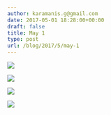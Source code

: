 ```yaml
---
author: karamanis.g@gmail.com
date: 2017-05-01 18:28:00+00:00
draft: false
title: May 1
type: post
url: /blog/2017/5/may-1
---
```




  
   ![](https://images.squarespace-cdn.com/content/v1/4f3f61bae4b063b909445965/1493658005434-B01DJU13KGH2F97HQB6S/ke17ZwdGBToddI8pDm48kJUlZr2Ql5GtSKWrQpjur5t7gQa3H78H3Y0txjaiv_0fDoOvxcdMmMKkDsyUqMSsMWxHk725yiiHCCLfrh8O1z5QPOohDIaIeljMHgDF5CVlOqpeNLcJ80NK65_fV7S1UfNdxJhjhuaNor070w_QAc94zjGLGXCa1tSmDVMXf8RUVhMJRmnnhuU1v2M8fLFyJw/IMG_1016.jpg?format=original)

  

  
   ![](https://images.squarespace-cdn.com/content/v1/4f3f61bae4b063b909445965/1493658007362-TB6F1HKTC8XIROE0A8ZQ/ke17ZwdGBToddI8pDm48kJUlZr2Ql5GtSKWrQpjur5t7gQa3H78H3Y0txjaiv_0fDoOvxcdMmMKkDsyUqMSsMWxHk725yiiHCCLfrh8O1z5QPOohDIaIeljMHgDF5CVlOqpeNLcJ80NK65_fV7S1UfNdxJhjhuaNor070w_QAc94zjGLGXCa1tSmDVMXf8RUVhMJRmnnhuU1v2M8fLFyJw/IMG_1017.jpg?format=original)

  





  
   ![](https://images.squarespace-cdn.com/content/v1/4f3f61bae4b063b909445965/1493658066004-Q5UZ9099BR9S8YLRVDLW/ke17ZwdGBToddI8pDm48kJUlZr2Ql5GtSKWrQpjur5t7gQa3H78H3Y0txjaiv_0fDoOvxcdMmMKkDsyUqMSsMWxHk725yiiHCCLfrh8O1z5QPOohDIaIeljMHgDF5CVlOqpeNLcJ80NK65_fV7S1UfNdxJhjhuaNor070w_QAc94zjGLGXCa1tSmDVMXf8RUVhMJRmnnhuU1v2M8fLFyJw/IMG_1020.jpg?format=original)

  

  
   ![](https://images.squarespace-cdn.com/content/v1/4f3f61bae4b063b909445965/1493658064372-GQ9T9TUHEPKSPLU3X8H4/ke17ZwdGBToddI8pDm48kJUlZr2Ql5GtSKWrQpjur5t7gQa3H78H3Y0txjaiv_0fDoOvxcdMmMKkDsyUqMSsMWxHk725yiiHCCLfrh8O1z5QPOohDIaIeljMHgDF5CVlOqpeNLcJ80NK65_fV7S1UfNdxJhjhuaNor070w_QAc94zjGLGXCa1tSmDVMXf8RUVhMJRmnnhuU1v2M8fLFyJw/IMG_1022.jpg?format=original)

  


